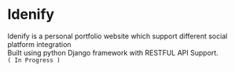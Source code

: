 # Idenify 
Idenify is a personal portfolio website which support different social platform integration  
Built using python Django framework with RESTFUL API Support.  
`( In Progress )`
